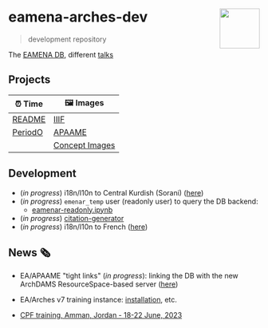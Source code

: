 # eamena-arches-dev  <img src="www/logo.png" width='80px' align="right"/>
> development repository

The [EAMENA DB](https://github.com/eamena-project/eamena-arches-dev/tree/main/dbs/database.eamena), different [talks](https://github.com/eamena-project/eamena-arches-dev/tree/main/talks)


## Projects

| ⏰ Time | 🖼️ Images |
|------|------|
|[README](https://github.com/eamena-project/eamena-arches-dev/tree/main/data/time#readme)| [IIIF](https://github.com/eamena-project/eamena-arches-dev/tree/main/dev/iiif#readme)|
|[PeriodO](https://github.com/achp-project/cultural-heritage/tree/main/periodo-projects) | [APAAME](https://github.com/eamena-project/eamena-arches-dev/tree/main/projects/apaame)     |
| | [Concept Images](https://github.com/eamena-project/eamena-arches-dev/tree/main/projects/concept-image)     |

## Development

* (*in progress*) i18n/l10n to Central Kurdish (Sorani) ([here](https://github.com/eamena-project/eamena-arches-dev/tree/main/dbs/kahd))
* (*in progress*) `emenar_temp` user (readonly user) to query the DB backend:
	- [eamenar-readonly.ipynb](https://colab.research.google.com/github/eamena-project/eamena-arches-dev/blob/main/dbs/database.eamena/postgres/eamenar-readonly.ipynb)
* (*in progress*) [citation-generator](https://github.com/eamena-project/eamena-arches-dev/tree/main/dbs/database.eamena/citation)
* (*in progress*) i18n/l10n to French ([here](https://github.com/eamena-project/eamena-arches-dev/tree/main/dbs/database.eamena/i18n#internationalisation))

## News 🗞️

* EA/APAAME "tight links" (*in progress*): linking the DB with the new ArchDAMS ResourceSpace-based server ([here](https://github.com/eamena-project/eamena-arches-dev/blob/main/projects/apaame/README.md#apaame-server))

* EA/Arches v7 training instance: [installation](https://github.com/eamena-project/eamena-arches-dev/tree/main/dbs/database.eamena/install), etc.

* [CPF training, Amman, Jordan - 18-22 June, 2023](https://github.com/eamena-project/eamena-arches-dev/tree/main/training#users--database-managers--sys-admins-training)